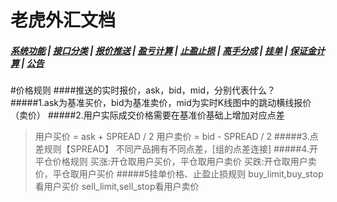 # <span id = "liucheng">老虎外汇文档</span>

##### [系统功能](/) |  [接口分类](/api/category.html) | [报价推送](/quote.html) | [盈亏计算](/formula.html) | [止盈止损](/level.html) | [高手分成](/bouns.html) | [挂单](/pending.html) | [保证金计算](/ouccupy_asset.html) | [公告](/notice.html)

#价格规则
####推送的实时报价，ask，bid，mid，分别代表什么？
#####1.ask为基准买价，bid为基准卖价，mid为实时K线图中的跳动横线报价（卖价） 
#####2.用户实际成交价格需要在基准价基础上增加对应点差
>用户买价 = ask + SPREAD / 2
 用户卖价 = bid - SPREAD / 2
#####3.点差规则【SPREAD】
>不同产品拥有不同点差，[组的点差连接]
#####4.开平仓价格规则
>买涨:开仓取用户买价，平仓取用户卖价
 买跌:开仓取用户卖价，平仓取用户买价
#####5挂单价格、止盈止损规则
>buy_limit,buy_stop看用户买价
sell_limit,sell_stop看用户卖价


